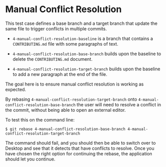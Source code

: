 # Manual Conflict Resolution

This test case defines a base branch and a target branch that update the same file to trigger conflicts in multiple commits.

 - `4-manual-conflict-resolution-baseline` is a branch that contains a `CONTRIBUTING.md` file with some paragraphs of text.

 - `4-manual-conflict-resolution-base-branch` builds upon the baseline to delete the `CONTRIBUTING.md` document.

 - `4-manual-conflict-resolution-target-branch` builds upon the baseline to add a new paragraph at the end of the file.

The goal here is to ensure manual conflict resolution is working as expected.

By rebasing `4-manual-conflict-resolution-target-branch` onto `4-manual-conflict-resolution-base-branch` the user will need to resolve a conflict in the commit, without being able to open an external editor.

To test this on the command line:

```shellsesssion
$ git rebase 4-manual-conflict-resolution-base-branch 4-manual-conflict-resolution-target-branch
```

The command should fail, and you should then be able to switch over to Desktop and see that it  detects that have conflicts to resolve. Once you have chosen the right option for continuing the rebase, the application should let you continue.
